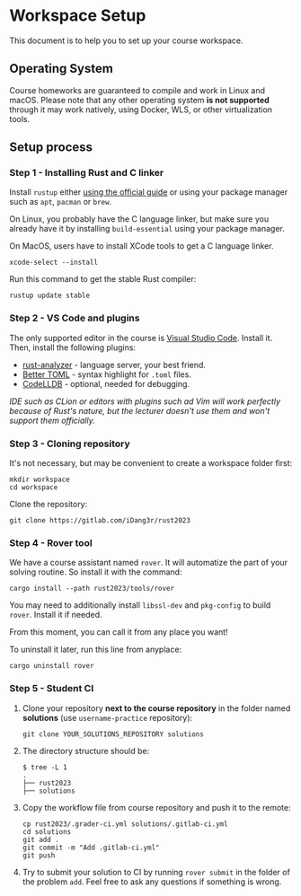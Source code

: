 # Workspace Setup

This document is to help you to set up your course workspace.

## Operating System

Course homeworks are guaranteed to compile and work in Linux and macOS. Please note that any other operating system **is not supported** through it may work natively, using Docker, WLS, or other virtualization tools.

## Setup process

### Step 1 - Installing Rust and C linker

Install `rustup` either [using the official guide](https://www.rust-lang.org/tools/install) or using your package manager such as `apt`, `pacman` or `brew`.

On Linux, you probably have the C language linker, but make sure you already have it by installing `build-essential` using your package manager.

On MacOS, users have to install XCode tools to get a C language linker.

```shell
xcode-select --install
```

Run this command to get the stable Rust compiler:

```shell
rustup update stable
```

### Step 2 - VS Code and plugins

The only supported editor in the course is [Visual Studio Code](https://code.visualstudio.com). Install it. Then, install the following plugins:

- [rust-analyzer](https://marketplace.visualstudio.com/items?itemName=matklad.rust-analyzer) - language server, your best friend.
- [Better TOML](https://marketplace.visualstudio.com/items?itemName=bungcip.better-toml) - syntax highlight for `.toml` files.
- [CodeLLDB](https://marketplace.visualstudio.com/items?itemName=vadimcn.vscode-lldb) - optional, needed for debugging.

_IDE such as CLion or editors with plugins such ad Vim will work perfectly because of Rust's nature, but the lecturer doesn't use them and won't support them officially._

### Step 3 - Cloning repository

It's not necessary, but may be convenient to create a workspace folder first:

```shell
mkdir workspace
cd workspace
```

Clone the repository:

```shell
git clone https://gitlab.com/iDang3r/rust2023
```

### Step 4 - Rover tool

We have a course assistant named `rover`. It will automatize the part of your solving routine. So install it with the command:

```shell
cargo install --path rust2023/tools/rover
```

You may need to additionally install `libssl-dev` and `pkg-config` to build `rover`. Install it if needed.

From this moment, you can call it from any place you want!

To uninstall it later, run this line from anyplace:

```shell
cargo uninstall rover
```

### Step 5 - Student CI

1. Clone your repository **next to the course repository** in the folder named **solutions** (use `username-practice` repository):

    ```shell
    git clone YOUR_SOLUTIONS_REPOSITORY solutions
    ```

2. The directory structure should be:

    ```shell
    $ tree -L 1
    .
    ├── rust2023
    ├── solutions
    ```

3. Copy the workflow file from course repository and push it to the remote:

    ```shell
    cp rust2023/.grader-ci.yml solutions/.gitlab-ci.yml
    cd solutions
    git add .
    git commit -m "Add .gitlab-ci.yml"
    git push
    ```

4. Try to submit your solution to CI by running `rover submit` in the folder of the problem `add`. Feel free to ask any questions if something is wrong.
